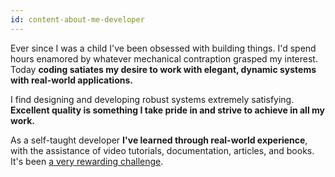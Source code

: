 ```yaml
---
id: content-about-me-developer
---
```


Ever since I was a child I've been obsessed with building things. I'd spend
hours enamored by whatever mechanical contraption grasped my interest. Today
**coding satiates my desire to work with elegant, dynamic systems with real-world
applications.**

I find designing and developing robust systems extremely satisfying.
**Excellent quality is something I take pride in and strive to achieve in
all my work.**

As a self-taught developer **I've learned through real-world experience**, with
the assistance of video tutorials, documentation, articles, and books. It's been
[a very rewarding challenge](https://danieljs.me/learning-how-to-code-is-a-grind/).

